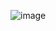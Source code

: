 ![image](https://github.com/Eva5abos/Eva5abos/assets/147312697/be2432c7-eed4-41f5-91b2-aa930b59221d)
